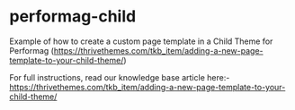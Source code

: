 # performag-child
Example of how to create a custom page template in a Child Theme for Performag (https://thrivethemes.com/tkb_item/adding-a-new-page-template-to-your-child-theme/)

For full instructions, read our knowledge base article here:- https://thrivethemes.com/tkb_item/adding-a-new-page-template-to-your-child-theme/
